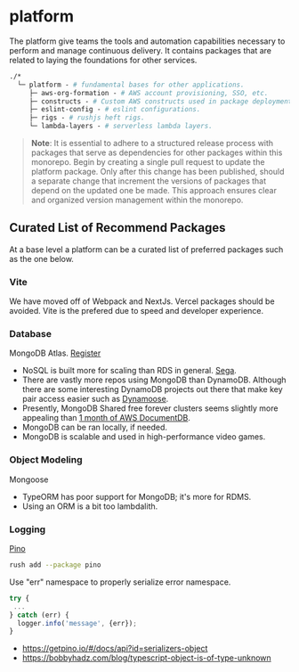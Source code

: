# platform

The platform give teams the tools and automation capabilities necessary to
perform and manage continuous delivery. It contains packages that are related to
laying the foundations for other services.

```graphql
./*
  └─ platform - # fundamental bases for other applications.
     ├─ aws-org-formation - # AWS account provisioning, SSO, etc.
     ├─ constructs - # Custom AWS constructs used in package deployments.
     ├─ eslint-config - # eslint configurations.
     ├─ rigs - # rushjs heft rigs.
     └─ lambda-layers - # serverless lambda layers.
```

> **Note**: It is essential to adhere to a structured release process with
> packages that serve as dependencies for other packages within this monorepo.
> Begin by creating a single pull request to update the platform package. Only
> after this change has been published, should a separate change that increment
> the versions of packages that depend on the updated one be made. This approach
> ensures clear and organized version management within the monorepo.

## Curated List of Recommend Packages

At a base level a platform can be a curated list of preferred packages such as
the one below.

### Vite

We have moved off of Webpack and NextJs. Vercel packages should be avoided. Vite
is the prefered due to speed and developer experience.

### Database

MongoDB Atlas. [Register](https://www.mongodb.com/cloud/atlas/register)

- NoSQL is built more for scaling than RDS in general.
  [Sega](https://www.mongodb.com/blog/post/sega-hardlight-migrates-atlas-simplify-ops-improve-experience-mobile-gamers).
- There are vastly more repos using MongoDB than DynamoDB. Although there are
  some interesting DynamoDB projects out there that make key pair access easier
  such as [Dynamoose](https://dynamoosejs.com/guide/Item).
- Presently, MongoDB Shared free forever clusters seems slightly more appealing
  than [1 month of AWS DocumentDB](https://aws.amazon.com/documentdb/pricing/).
- MongoDB can be ran locally, if needed.
- MongoDB is scalable and used in high-performance video games.

### Object Modeling

Mongoose

- TypeORM has poor support for MongoDB; it's more for RDMS.
- Using an ORM is a bit too lambdalith.

### Logging

[Pino](https://github.com/pinojs/pino)

```bash
rush add --package pino
```

Use "err" namespace to properly serialize error namespace.

```typescript
try {
 ...
} catch (err) {
  logger.info('message', {err});
}
```

- <https://getpino.io/#/docs/api?id=serializers-object>
- <https://bobbyhadz.com/blog/typescript-object-is-of-type-unknown>
